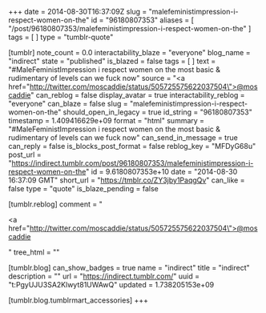 +++
date = 2014-08-30T16:37:09Z
slug = "malefeministimpression-i-respect-women-on-the"
id = "96180807353"
aliases = [ "/post/96180807353/malefeministimpression-i-respect-women-on-the" ]
tags = [ ]
type = "tumblr-quote"

[tumblr]
note_count = 0.0
interactability_blaze = "everyone"
blog_name = "indirect"
state = "published"
is_blazed = false
tags = [ ]
text = "#MaleFeministImpression i respect women on the most basic &amp; rudimentary of levels can we fuck now"
source = "<a href=\"http://twitter.com/moscaddie/status/505725575622037504\">@moscaddie</a>"
can_reblog = false
display_avatar = true
interactability_reblog = "everyone"
can_blaze = false
slug = "malefeministimpression-i-respect-women-on-the"
should_open_in_legacy = true
id_string = "96180807353"
timestamp = 1.409416629e+09
format = "html"
summary = "#MaleFeministImpression i respect women on the most basic & rudimentary of levels can we fuck now"
can_send_in_message = true
can_reply = false
is_blocks_post_format = false
reblog_key = "MFDyG68u"
post_url = "https://indirect.tumblr.com/post/96180807353/malefeministimpression-i-respect-women-on-the"
id = 9.6180807353e+10
date = "2014-08-30 16:37:09 GMT"
short_url = "https://tmblr.co/ZY3jby1PaqgQv"
can_like = false
type = "quote"
is_blaze_pending = false

[tumblr.reblog]
comment = "<p><a href=\"http://twitter.com/moscaddie/status/505725575622037504\">@moscaddie</a></p>"
tree_html = ""

[tumblr.blog]
can_show_badges = true
name = "indirect"
title = "indirect"
description = ""
url = "https://indirect.tumblr.com/"
uuid = "t:PgyUJU3SA2Klwyt81UWAwQ"
updated = 1.738205153e+09

[tumblr.blog.tumblrmart_accessories]
+++
